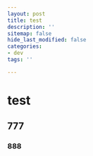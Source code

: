 ```yaml
---
layout: post
title: test
description: ''
sitemap: false
hide_last_modified: false
categories:
- dev
tags: ''

---
```

# test

## 777

### 888